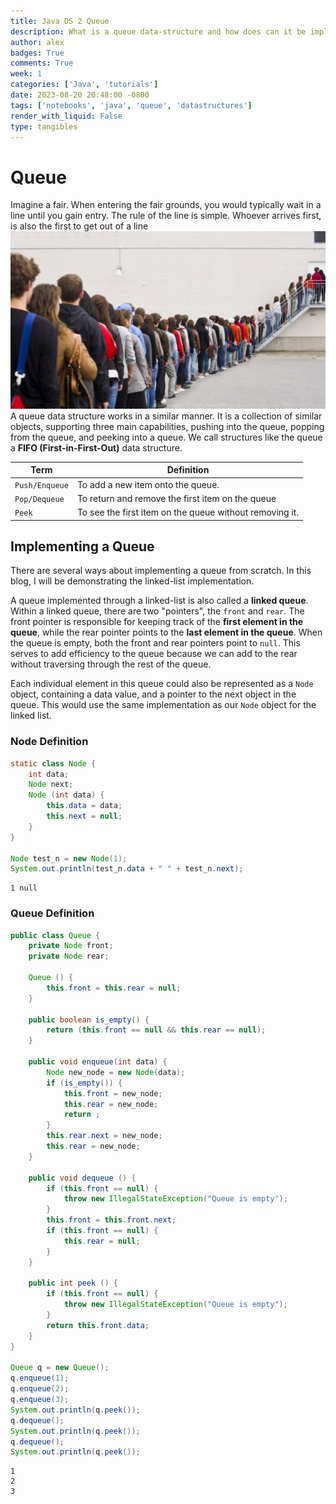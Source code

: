 ```yaml
---
title: Java DS 2 Queue
description: What is a queue data-structure and how does can it be implemented in Java?
author: alex
badges: True
comments: True
week: 1
categories: ['Java', 'tutorials']
date: 2023-08-20 20:48:00 -0800
tags: ['notebooks', 'java', 'queue', 'datastructures']
render_with_liquid: False
type: tangibles
---
```


# Queue
Imagine a fair. When entering the fair grounds, you would typically wait in a line until you gain entry. The rule of the line is simple. Whoever arrives first, is also the first to get out of a line
![](/assets/img/DS/line_of_people.jpg "A line of people")
A queue data structure works in a similar manner. It is a collection of similar objects, supporting three main capabilities, pushing into the queue, popping from the queue, and peeking into a queue. We call structures like the queue a **FIFO (First-in-First-Out)** data structure.  

| Term | Definition |
|-|-|
| `Push/Enqueue` | To add a new item onto the queue. |
| `Pop/Dequeue` | To return and remove the first item on the queue |
| `Peek` | To see the first item on the queue without removing it. |

## Implementing a Queue
There are several ways about implementing a queue from scratch. In this blog, I will be demonstrating the linked-list implementation.  

A queue implemented through a linked-list is also called a **linked queue**. Within a linked queue, there are two "pointers", the `front` and `rear`. The front pointer is responsible for keeping track of the __first element in the queue__, while the rear pointer points to the __last element in the queue__. When the queue is empty, both the front and rear pointers point to `null`. This serves to add efficiency to the queue because we can add to the rear without traversing through the rest of the queue.  

Each individual element in this queue could also be represented as a `Node` object, containing a data value, and a pointer to the next object in the queue. This would use the same implementation as our `Node` object for the linked list.

### Node Definition


```java
static class Node {
    int data;
    Node next;
    Node (int data) {
        this.data = data;
        this.next = null;
    }
}

Node test_n = new Node(1);
System.out.println(test_n.data + " " + test_n.next);
```

    1 null


### Queue Definition


```java
public class Queue {
    private Node front;
    private Node rear;
    
    Queue () {
        this.front = this.rear = null;
    }

    public boolean is_empty() {
        return (this.front == null && this.rear == null);
    }

    public void enqueue(int data) {
        Node new_node = new Node(data);
        if (is_empty()) {
            this.front = new_node;
            this.rear = new_node;
            return ;
        }
        this.rear.next = new_node;
        this.rear = new_node;
    }

    public void dequeue () {
        if (this.front == null) {
            throw new IllegalStateException("Queue is empty");
        }
        this.front = this.front.next;
        if (this.front == null) {
            this.rear = null;
        }
    }

    public int peek () {
        if (this.front == null) {
            throw new IllegalStateException("Queue is empty");
        }
        return this.front.data;
    }
}

Queue q = new Queue();
q.enqueue(1);
q.enqueue(2);
q.enqueue(3);
System.out.println(q.peek());
q.dequeue();
System.out.println(q.peek());
q.dequeue();
System.out.println(q.peek());

```

    1
    2
    3

